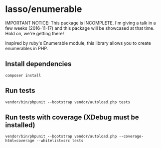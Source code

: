 # lasso/enumerable

IMPORTANT NOTICE: This package is INCOMPLETE. I'm giving a talk in a few weeks (2016-11-17) and this package will be showcased at that time. Hold on, we're getting there!

Inspired by ruby's Enumerable module, this library allows you to create enumerables in PHP.

## Install dependencies
`composer install`

## Run tests
`vendor/bin/phpunit --bootstrap vendor/autoload.php tests`

## Run tests with coverage (XDebug must be installed)
`vendor/bin/phpunit --bootstrap vendor/autoload.php --coverage-html=coverage --whitelist=src tests`
